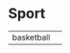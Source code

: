<hmtl>
  <h1>Sport</h1>
  <table>
    <tr>
      <td>basketball</td>
      <td></td>
    </tr>
  </table>
</hmtl>
